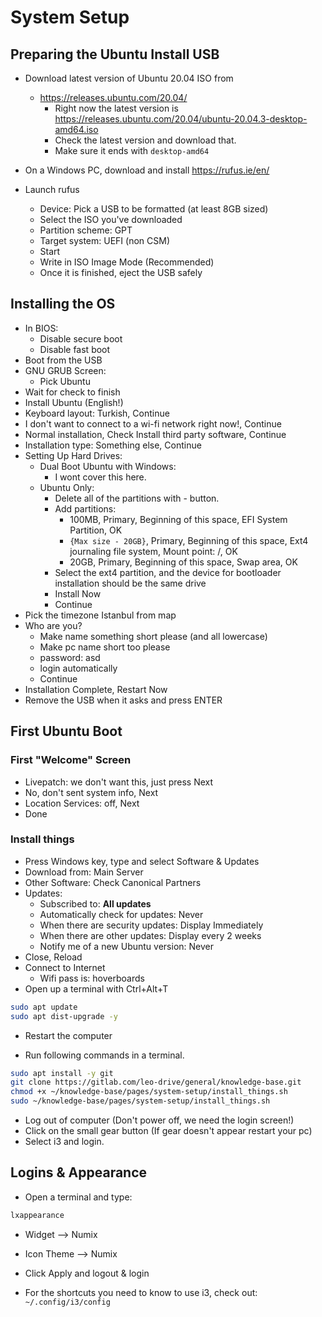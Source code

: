 # System Setup

## Preparing the Ubuntu Install USB

- Download latest version of Ubuntu 20.04 ISO from
    - https://releases.ubuntu.com/20.04/
        - Right now the latest version
          is https://releases.ubuntu.com/20.04/ubuntu-20.04.3-desktop-amd64.iso
        - Check the latest version and download that.
        - Make sure it ends with `desktop-amd64`

- On a Windows PC, download and install https://rufus.ie/en/

- Launch rufus
    - Device: Pick a USB to be formatted (at least 8GB sized)
    - Select the ISO you've downloaded
    - Partition scheme: GPT
    - Target system: UEFI (non CSM)
    - Start
    - Write in ISO Image Mode (Recommended)
    - Once it is finished, eject the USB safely

## Installing the OS

- In BIOS:
    - Disable secure boot
    - Disable fast boot
- Boot from the USB
- GNU GRUB Screen:
    - Pick Ubuntu
- Wait for check to finish
- Install Ubuntu (English!)
- Keyboard layout: Turkish, Continue
- I don't want to connect to a wi-fi network right now!, Continue
- Normal installation, Check Install third party software, Continue
- Installation type: Something else, Continue
- Setting Up Hard Drives:
    - Dual Boot Ubuntu with Windows:
        - I wont cover this here.
    - Ubuntu Only:
        - Delete all of the partitions with - button.
        - Add partitions:
            - 100MB, Primary, Beginning of this space, EFI System Partition, OK
            - `{Max size - 20GB}`, Primary, Beginning of this space, Ext4 journaling
              file system, Mount point: /, OK
            - 20GB, Primary, Beginning of this space, Swap area, OK
        - Select the ext4 partition, and the device for bootloader installation
          should be the same drive
        - Install Now
        - Continue
- Pick the timezone Istanbul from map
- Who are you?
  - Make name something short please (and all lowercase)
  - Make pc name short too please
  - password: asd
  - login automatically
  - Continue
- Installation Complete, Restart Now
- Remove the USB when it asks and press ENTER

## First Ubuntu Boot
### First "Welcome" Screen

- Livepatch: we don't want this, just press Next
- No, don't sent system info, Next
- Location Services: off, Next
- Done

### Install things

- Press Windows key, type and select Software & Updates
- Download from: Main Server
- Other Software: Check Canonical Partners
- Updates:
  - Subscribed to: **All updates**
  - Automatically check for updates: Never
  - When there are security updates: Display Immediately
  - When there are other updates: Display every 2 weeks
  - Notify me of a new Ubuntu version: Never
- Close, Reload
- Connect to Internet
  - Wifi pass is: hoverboards
- Open up a terminal with Ctrl+Alt+T


```bash
sudo apt update
sudo apt dist-upgrade -y
```
- Restart the computer

- Run following commands in a terminal.

```bash
sudo apt install -y git
git clone https://gitlab.com/leo-drive/general/knowledge-base.git
chmod +x ~/knowledge-base/pages/system-setup/install_things.sh
sudo ~/knowledge-base/pages/system-setup/install_things.sh
```
- Log out of computer (Don't power off, we need the login screen!)
- Click on the small gear button (If gear doesn't appear restart your pc)
- Select i3 and login.


## Logins & Appearance

- Open a terminal and type:
```bash
lxappearance
```
- Widget --> Numix
- Icon Theme --> Numix
- Click Apply and logout & login

- For the shortcuts you need to know to use i3, check out: `~/.config/i3/config`
